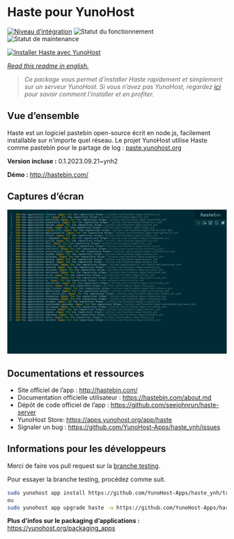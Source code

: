 <!--
N.B.: This README was automatically generated by https://github.com/YunoHost/apps/tree/master/tools/README-generator
It shall NOT be edited by hand.
-->

# Haste pour YunoHost

[![Niveau d’intégration](https://dash.yunohost.org/integration/haste.svg)](https://dash.yunohost.org/appci/app/haste) ![Statut du fonctionnement](https://ci-apps.yunohost.org/ci/badges/haste.status.svg) ![Statut de maintenance](https://ci-apps.yunohost.org/ci/badges/haste.maintain.svg)

[![Installer Haste avec YunoHost](https://install-app.yunohost.org/install-with-yunohost.svg)](https://install-app.yunohost.org/?app=haste)

*[Read this readme in english.](./README.md)*

> *Ce package vous permet d’installer Haste rapidement et simplement sur un serveur YunoHost.
Si vous n’avez pas YunoHost, regardez [ici](https://yunohost.org/#/install) pour savoir comment l’installer et en profiter.*

## Vue d’ensemble

Haste est un logiciel pastebin open-source écrit en node.js, facilement installable sur n'importe quel réseau. Le projet YunoHost utilise Haste comme pastebin pour le partage de log : [paste.yunohost.org](https://paste.yunohost.org/)


**Version incluse :** 0.1.2023.09.21~ynh2

**Démo :** http://hastebin.com/

## Captures d’écran

![Capture d’écran de Haste](./doc/screenshots/screenshot.png)

## Documentations et ressources

* Site officiel de l’app : <http://hastebin.com/>
* Documentation officielle utilisateur : <https://hastebin.com/about.md>
* Dépôt de code officiel de l’app : <https://github.com/seejohnrun/haste-server>
* YunoHost Store: <https://apps.yunohost.org/app/haste>
* Signaler un bug : <https://github.com/YunoHost-Apps/haste_ynh/issues>

## Informations pour les développeurs

Merci de faire vos pull request sur la [branche testing](https://github.com/YunoHost-Apps/haste_ynh/tree/testing).

Pour essayer la branche testing, procédez comme suit.

``` bash
sudo yunohost app install https://github.com/YunoHost-Apps/haste_ynh/tree/testing --debug
ou
sudo yunohost app upgrade haste -u https://github.com/YunoHost-Apps/haste_ynh/tree/testing --debug
```

**Plus d’infos sur le packaging d’applications :** <https://yunohost.org/packaging_apps>